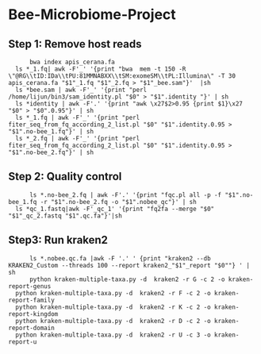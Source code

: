 # Bee-Microbiome-Project

## Step 1: Remove host reads
  
    	  bwa index apis_cerana.fa
	  ls *_1.fq| awk -F'_' '{print "bwa  mem -t 150 -R \"@RG\\tID:IDa\\tPU:81MMNABXX\\tSM:exomeSM\\tPL:Illumina\" -T 30 apis_cerana.fa "$1"_1.fq "$1"_2.fq > "$1"_bee.sam"}'  |sh
	  ls *bee.sam | awk -F'_' '{print "perl /home/lijun/bin3/sam_identity.pl "$0" > "$1".identity "}' | sh
	  ls *identity | awk -F'.' '{print "awk \x27$2>0.95 {print $1}\x27 "$0" > "$0".0.95"}' | sh
	  ls *_1.fq | awk -F'_' '{print "perl fiter_seq_from_fq_according_2_list.pl "$0" "$1".identity.0.95 > "$1".no-bee_1.fq"}' | sh
	  ls *_2.fq | awk -F'_' '{print "perl fiter_seq_from_fq_according_2_list.pl "$0" "$1".identity.0.95 > "$1".no-bee_2.fq"}' | sh
    
## Step 2: Quality control

    	  ls *.no-bee_2.fq | awk -F'.' '{print "fqc.pl all -p -f "$1".no-bee_1.fq -r "$1".no-bee_2.fq -o "$1".nobee_qc"}' | sh
	  ls *qc_1.fastq|awk -F'_qc_1' '{print "fq2fa --merge "$0" "$1"_qc_2.fastq "$1".qc.fa"}'|sh
    
## Step3: Run kraken2

    	  ls *.nobee.qc.fa |awk -F '.' ' {print "kraken2 --db KRAKEN2_Custom --threads 100 --report kraken2_"$1"_report "$0""} ' | sh
    	  python kraken-multiple-taxa.py -d  kraken2 -r G -c 2 -o kraken-report-genus
	  python kraken-multiple-taxa.py -d  kraken2 -r F -c 2 -o kraken-report-family
	  python kraken-multiple-taxa.py -d  kraken2 -r K -c 2 -o kraken-report-kingdom
	  python kraken-multiple-taxa.py -d  kraken2 -r D -c 2 -o kraken-report-domain
	  python kraken-multiple-taxa.py -d  kraken2 -r U -c 3 -o kraken-report-u
